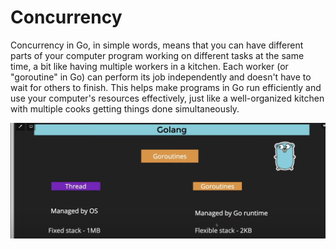 # Concurrency
Concurrency in Go, in simple words, means that you can have different parts of your computer program working on different tasks at the same time, a bit like having multiple workers in a kitchen. Each worker (or "goroutine" in Go) can perform its job independently and doesn't have to wait for others to finish. This helps make programs in Go run efficiently and use your computer's resources effectively, just like a well-organized kitchen with multiple cooks getting things done simultaneously.

![Alt text](image.png)
